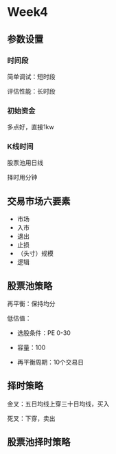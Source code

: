 # Week4

## 参数设置

### 时间段

简单调试：短时段

评估性能：长时段

### 初始资金

多点好，直接1kw

### K线时间

股票池用日线

择时用分钟

## 交易市场六要素

+ 市场
+ 入市
+ 退出
+ 止损
+ （头寸）规模
+ 逻辑



## 股票池策略

再平衡：保持均分

低估值：

+ 选股条件：PE 0-30

+ 容量：100

+ 再平衡周期：10个交易日

## 择时策略

金叉：五日均线上穿三十日均线，买入

死叉：下穿，卖出

## 股票池择时策略

